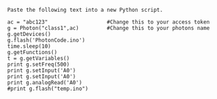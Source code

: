     Paste the following text into a new Python script.

    ac = "abc123"                   #Change this to your access token
    g = Photon("class1",ac)         #Change this to your photons name
    g.getDevices()
    g.flash('PhotonCode.ino')
    time.sleep(10)
    g.getFunctions()
    t = g.getVariables()
    print g.setFreq(500)
    print g.setInput('A0')
    print g.setInput('A0')
    print g.analogRead('A0')
    #print g.flash("temp.ino")
 
